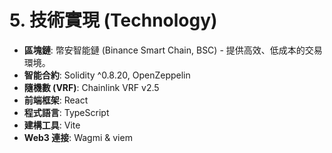 # 5. 技術實現 (Technology)

* **區塊鏈**: 幣安智能鏈 (Binance Smart Chain, BSC) - 提供高效、低成本的交易環境。
* **智能合約**: Solidity ^0.8.20, OpenZeppelin
* **隨機數 (VRF)**: Chainlink VRF v2.5
* **前端框架**: React
* **程式語言**: TypeScript
* **建構工具**: Vite
* **Web3 連接**: Wagmi & viem
